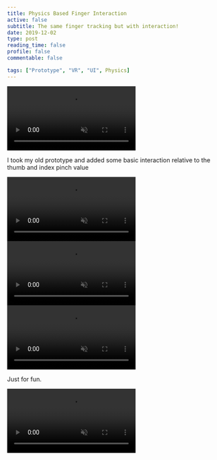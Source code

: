```yaml
---
title: Physics Based Finger Interaction
active: false
subtitle: The same finger tracking but with interaction!
date: 2019-12-02
type: post
reading_time: false
profile: false
commentable: false

tags: ["Prototype", "VR", "UI", Physics]
---
```


<div class="video_thing">
    <video muted autoplay="" name="media" loop=""><source src="https://thumbs.gfycat.com/AdorableGlossyDachshund-mobile.mp4" type="video/mp4"></video>
</div>

I took my old prototype and added some basic interaction relative to the thumb and index pinch value

<!--more-->

<div class="video_thing">
    <video muted autoplay="" name="media" loop=""><source src="https://thumbs.gfycat.com/DefiniteFriendlyKingbird-mobile.mp4" type="video/mp4"></video>
</div>

<div class="video_thing">
    <video muted autoplay="" name="media" loop=""><source src="https://thumbs.gfycat.com/AnyEvergreenCaecilian-mobile.mp4" type="video/mp4"></video>
</div>

<div class="video_thing">
    <video muted autoplay="" name="media" loop=""><source src="https://thumbs.gfycat.com/SaneHealthyAfricanelephant-mobile.mp4" type="video/mp4"></video>
</div>

<p> Just for fun. </p>

<div class="video_thing">
    <video muted autoplay="" name="media" loop=""><source src="https://thumbs.gfycat.com/FakeSolidIndianjackal-mobile.mp4" type="video/mp4"></video>
</div>
